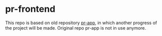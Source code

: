 # pr-frontend

This repo is based on old repository [pr-app](https://github.com/senacor/pr-app), in which another progress of the project will be made. Original repo pr-app is not in use anymore.
